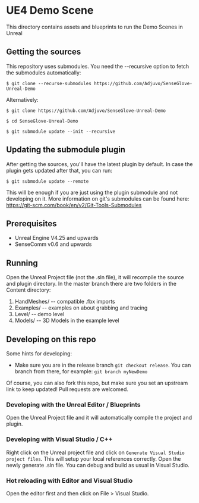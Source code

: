 # UE4 Demo Scene

This directory contains assets and blueprints to run the Demo Scenes in Unreal

## Getting the sources
This repository uses submodules. You need the --recursive option to fetch the submodules automatically:

`$ git clone --recurse-submodules https://github.com/Adjuvo/SenseGlove-Unreal-Demo`

Alternatively:

`$ git clone https://github.com/Adjuvo/SenseGlove-Unreal-Demo`

`$ cd SenseGlove-Unreal-Demo`

`$ git submodule update --init --recursive`

## Updating the submodule plugin
After getting the sources, you'll have the latest plugin by default.
In case the plugin gets updated after that, you can run:

`$ git submodule update --remote`

This will be enough if you are just using the plugin submodule and not developing on it. More information on git's submodules can be found here: https://git-scm.com/book/en/v2/Git-Tools-Submodules

## Prerequisites 
- Unreal Engine V4.25 and upwards
- SenseComm v0.6 and upwards

## Running
Open the Unreal Project file (not the .sln file), it will recompile the source and plugin directory.
In the master branch there are two folders in the Content directory:
1. HandMeshes/ -- compatible .fbx imports 
2. Examples/ -- examples on about grabbing and tracing
3. Level/ -- demo level
4. Models/ -- 3D Models in the example level

## Developing on this repo
Some hints for developing:

- Make sure you are in the release branch `git checkout release`. You can branch from there, for example:
`git branch myNewDemo`

Of course, you can also fork this repo, but make sure you set an upstream link to keep updated!
Pull requests are welcomed.

### Developing with the Unreal Editor / Blueprints
Open the Unreal Project file and it will automatically compile the project and plugin. 

### Developing with Visual Studio / C++
Right click on the Unreal project file and click on `Generate Visual Studio project files`. This will setup your local references correctly. Open the newly generate .sln file. You can debug and build as usual in Visual Studio. 

### Hot reloading with Editor and Visual Studio
Open the editor first and then click on File > Visual Studio. 


